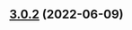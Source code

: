 ## [3.0.2](https://github.com/MarlonAEC/data-structures-typescript/compare/v3.0.1...v3.0.2) (2022-06-09)
